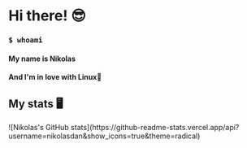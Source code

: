 <h1>Hi there! 😎</h1>
<h3><code>$ whoami</code></h3>
  <h4>My name is Nikolas</h4>
  <h4>And I'm in love with Linux🐧</h4>
  
 <h2>My stats 🖥</h2>
![Nikolas's GitHub stats](https://github-readme-stats.vercel.app/api?username=nikolasdan&show_icons=true&theme=radical)


